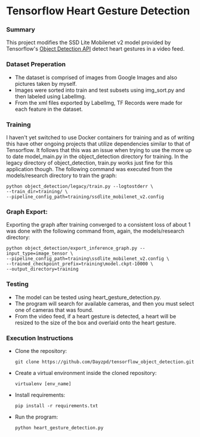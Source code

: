 # Tensorflow Heart Gesture Detection

### Summary
This project modifies the SSD Lite Mobilenet v2 model provided by Tensorflow's
[Object Detection API](https://github.com/tensorflow/models/tree/master/research/object_detection)
detect heart gestures in a video feed.

### Dataset Preperation
- The dataset is comprised of images from Google Images and also pictures taken
  by myself.
- Images were sorted into train and test subsets using img_sort.py and then
  labeled using LabelImg.
- From the xml files exported by LabelImg, TF Records were made for each feature
  in the dataset.

### Training
I haven't yet switched to use Docker containers for training and as of writing
this have other ongoing projects that utilize dependencies similar to that of
Tensorflow. It follows that this was an issue when trying to use the more up to
date model_main.py in the object_detection directory for training. In the legacy
directory of object_detection, train.py works just fine for this application
though. The following command was executed from the models/research directory
to train the graph:
```
python object_detection/legacy/train.py --logtostderr \
--train_dir=training/ \
--pipeline_config_path=training/ssdlite_mobilenet_v2.config
```

### Graph Export:
Exporting the graph after training converged to a consistent loss of about 1 was
done with the following command from, again, the models/research directory:
```
python object_detection/export_inference_graph.py --input_type=image_tensor \
--pipeline_config_path=training\ssdlite_mobilenet_v2.config \
--trained_checkpoint_prefix=training\model.ckpt-10000 \
--output_directory=training
```

### Testing
- The model can be tested using heart_gesture_detection.py.
- The program will search for available cameras, and then you must select one of
  cameras that was found.
- From the video feed, if a heart gesture is detected, a heart will be resized
  to the size of the box and overlaid onto the heart gesture.

### Execution Instructions
- Clone the repository:
  ```
  git clone https://github.com/Dayzpd/tensorflow_object_detection.git
  ```
- Create a virtual environment inside the cloned repository:
  ```
  virtualenv [env_name]
  ```
- Install requirements:
  ```
  pip install -r requirements.txt
  ```
- Run the program:
  ```
  python heart_gesture_detection.py
  ```
